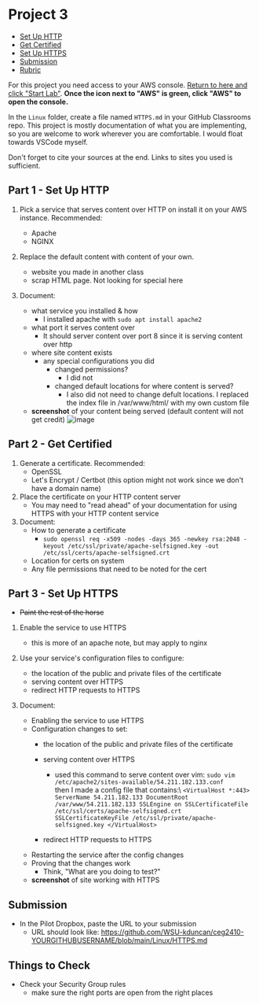 # Project 3

- [Set Up HTTP](#Set-Up-HTTP)
- [Get Certified](#Get-Certified)
- [Set Up HTTPS](#Set-Up-HTTPS)
- [Submission](#Submission)
- [Rubric](Rubric.md)

For this project you need access to your AWS console. [Return to here and click "Start Lab"](https://awsacademy.instructure.com/courses/13276/modules/items/1137826). **Once the icon next to "AWS" is green, click "AWS" to open the console.**

In the `Linux` folder, create a file named `HTTPS.md` in your GitHub Classrooms repo. This project is mostly documentation of what you are implementing, so you are welcome to work wherever you are comfortable. I would float towards VSCode myself.

Don't forget to cite your sources at the end. Links to sites you used is sufficient.

## Part 1 - Set Up HTTP

1. Pick a service that serves content over HTTP on install it on your AWS instance. Recommended:

   - Apache
   - NGINX

2. Replace the default content with content of your own.

   - website you made in another class
   - scrap HTML page. Not looking for special here

3. Document:

   - what service you installed & how
      - I installed apache with `sudo apt install apache2`
   - what port it serves content over
      - It should server content over port 8 since it is serving content over http
   - where site content exists
     - any special configurations you did
       - changed permissions?
         - I did not
       - changed default locations for where content is served?
         - I also did not need to change defult locations. I replaced the index file in /var/www/html/ with my own custom file
   - **screenshot** of your content being served (default content will not get credit)
   ![image](https://user-images.githubusercontent.com/77516657/159597197-b13f3ba1-2b53-4a41-9753-d73f8171d574.png)


## Part 2 - Get Certified

1. Generate a certificate. Recommended:
   - OpenSSL
   - Let's Encrypt / Certbot (this option might not work since we don't have a domain name)
2. Place the certificate on your HTTP content server
   - You may need to "read ahead" of your documentation for using HTTPS with your HTTP content service
3. Document:
   - How to generate a certificate
      - `sudo openssl req -x509 -nodes -days 365 -newkey rsa:2048 -keyout /etc/ssl/private/apache-selfsigned.key -out /etc/ssl/certs/apache-selfsigned.crt`
   - Location for certs on system
   - Any file permissions that need to be noted for the cert

## Part 3 - Set Up HTTPS

- ~~Paint the rest of the horse~~

1. Enable the service to use HTTPS
   - this is more of an apache note, but may apply to nginx
2. Use your service's configuration files to configure:

   - the location of the public and private files of the certificate
   - serving content over HTTPS
   - redirect HTTP requests to HTTPS

3. Document:
   - Enabling the service to use HTTPS
   - Configuration changes to set:
     - the location of the public and private files of the certificate
     - serving content over HTTPS
         - used this command to serve content over vim: `sudo vim /etc/apache2/sites-available/54.211.182.133.conf`\
      then I made a config file that contains:\ 
  `<VirtualHost *:443>
   ServerName 54.211.182.133
   DocumentRoot /var/www/54.211.182.133
   SSLEngine on
   SSLCertificateFile /etc/ssl/certs/apache-selfsigned.crt
   SSLCertificateKeyFile /etc/ssl/private/apache-selfsigned.key
</VirtualHost>`

     - redirect HTTP requests to HTTPS
   - Restarting the service after the config changes
   - Proving that the changes work
     - Think, "What are you doing to test?"
   - **screenshot** of site working with HTTPS

## Submission

- In the Pilot Dropbox, paste the URL to your submission
  - URL should look like: https://github.com/WSU-kduncan/ceg2410-YOURGITHUBUSERNAME/blob/main/Linux/HTTPS.md

## Things to Check

- Check your Security Group rules
  - make sure the right ports are open from the right places
